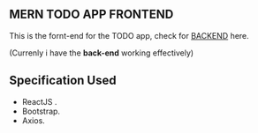 ## MERN TODO APP FRONTEND

This is the fornt-end for the TODO app, check for [BACKEND](https://github.com/Hiteshsaai/TODO_MERN_App_backend) here.

(Currenly i have the **back-end** working effectively)

## Specification Used
* ReactJS .
* Bootstrap.
* Axios.
